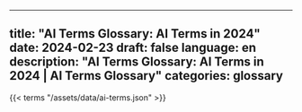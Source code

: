 
---
title: "AI Terms Glossary: AI Terms in 2024"  
date: 2024-02-23
draft: false
language: en
description: "AI Terms Glossary: AI Terms in 2024 | AI Terms Glossary"
categories: glossary
---

{{< terms "/assets/data/ai-terms.json" >}}
